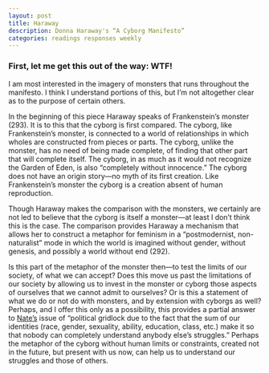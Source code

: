```yaml
---
layout: post
title: Haraway
description: Donna Haraway's “A Cyborg Manifesto”
categories: readings responses weekly
---
```


### First, let me get this out of the way: WTF!

I am most interested in the imagery of monsters that runs throughout the manifesto.  I think I understand portions of this, but I’m not altogether clear as to the purpose of certain others. 

In the beginning of this piece Haraway speaks of Frankenstein’s monster (293).  It is to this that the cyborg is first compared.  The cyborg, like Frankenstein’s monster, is connected to a world of relationships in which wholes are constructed from pieces or parts.  The cyborg, unlike the monster, has no need of being made complete, of finding that other part that will complete itself.  The cyborg, in as much as it would not recognize the Garden of Eden, is also “completely without innocence.”  The cyborg does not have an origin story—no myth of its first creation.  Like Frankenstein’s monster the cyborg is a creation absent of human reproduction.   

Though Haraway makes the comparison with the monsters, we certainly are not led to believe that the cyborg is itself a monster—at least I don’t think this is the case.  The comparison provides Haraway a mechanism that allows her to construct a metaphor for feminism in a “postmodernist, non-naturalist” mode in which the world is imagined without gender, without genesis, and possibly a world without end (292).

Is this part of the metaphor of the monster then—to test the limits of our society, of what we can accept?  Does this move us past the limitations of our society by allowing us to invest in the monster or cyborg those aspects of ourselves that we cannot admit to ourselves?  Or is this a statement of what we do or not do with monsters, and by extension with cyborgs as well?  Perhaps, and I offer this only as a possibility, this provides a partial answer to [Nate’s]( http://nattybee.github.io/blog/2016-02-10/haraway.html) issue of “political gridlock due to the fact that the sum of our identities (race, gender, sexuality, ability, education, class, etc.) make it so that nobody can completely understand anybody else’s struggles.”  Perhaps the metaphor of the cyborg without human limits or constraints, created not in the future, but present with us now, can help us to understand our struggles and those of others.


